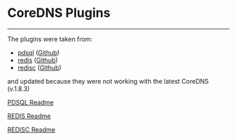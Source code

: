 # CoreDNS Plugins

---

The plugins were taken from:
* [pdsql](https://coredns.io/explugins/pdsql/) ([Github](https://github.com/wenerme/wps))
* [redis](https://coredns.io/explugins/redis/) ([Github](https://github.com/arvancloud/redis))
* [redisc](https://coredns.io/explugins/redisc/) ([Github](https://github.com/miekg/redis))

and updated because they were not working with the latest CoreDNS (v.1.8.3)

[PDSQL Readme](pdsql/README.md)

[REDIS Readme](redis/README.md)

[REDISC Readme](redis_cache/README.md)

